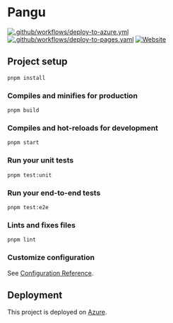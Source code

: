 # Pangu

[![.github/workflows/deploy-to-azure.yml](https://github.com/see/pangu/actions/workflows/deploy-to-azure.yml/badge.svg?branch=main)](https://github.com/see/pangu/actions/workflows/deploy-to-azure.yml)
[![.github/workflows/deploy-to-pages.yaml](https://github.com/see/pangu/actions/workflows/deploy-to-pages.yaml/badge.svg?branch=main)](https://github.com/see/pangu/actions/workflows/deploy-to-pages.yaml)
[![Website](https://img.shields.io/website?url=https://pangu.kimmy.me)](https://pangu.kimmy.me)

## Project setup
```
pnpm install
```

### Compiles and minifies for production
```
pnpm build
```

### Compiles and hot-reloads for development
```
pnpm start
```

### Run your unit tests
```
pnpm test:unit
```

### Run your end-to-end tests
```
pnpm test:e2e
```

### Lints and fixes files
```
pnpm lint
```

### Customize configuration
See [Configuration Reference](https://cli.vuejs.org/config/).

## Deployment

This project is deployed on [Azure](https://azure.microsoft.com/).
